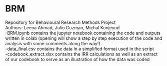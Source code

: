 # BRM
Repository for Behavioural Research Methods Project\
Authors: Leena Ahmad, Julio Guzman, Michal Konjevod\
-BRM.ipynb contains the jupyter notebook containing the code and outputs written in colab (opening will show a step by step execution of the code and analysis with some comments along the way!)\
-data_final.csv contains the data in a simplified format used in the script\
-codebook_extract.xlsx contains the IRR calculations as well as an extract of our codebook to serve as an illustration of how the data was coded



